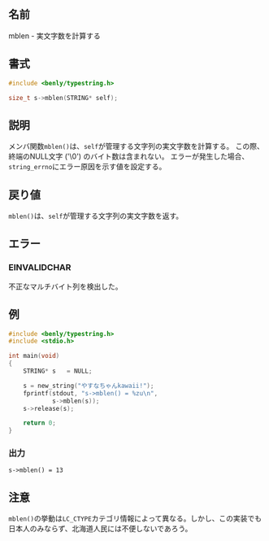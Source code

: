 ## 名前

mblen - 実文字数を計算する

## 書式

```c
#include <benly/typestring.h>

size_t s->mblen(STRING* self);
```

## 説明

メンバ関数`mblen()`は、`self`が管理する文字列の実文字数を計算する。
この際、終端のNULL文字 ('\0') のバイト数は含まれない。
エラーが発生した場合、`string_errno`にエラー原因を示す値を設定する。

## 戻り値

`mblen()`は、`self`が管理する文字列の実文字数を返す。

## エラー

### EINVALIDCHAR

不正なマルチバイト列を検出した。

## 例

```c
#include <benly/typestring.h>
#include <stdio.h>

int main(void)
{
    STRING* s   = NULL;

    s = new_string("やすなちゃんkawaii!");
    fprintf(stdout, "s->mblen() = %zu\n",
            s->mblen(s));
    s->release(s);

    return 0;
}
```

### 出力

```
s->mblen() = 13
```

## 注意

`mblen()`の挙動は`LC_CTYPE`カテゴリ情報によって異なる。しかし、この実装でも日本人のみならず、北海道人民には不便しないであろう。
